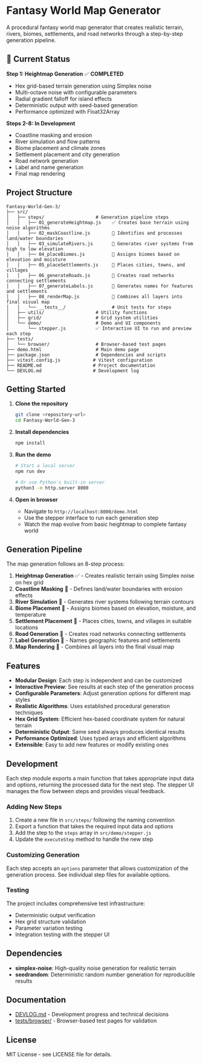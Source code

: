 # Fantasy World Map Generator

A procedural fantasy world map generator that creates realistic terrain, rivers, biomes, settlements, and road networks through a step-by-step generation pipeline.

## 🚀 Current Status

**Step 1: Heightmap Generation** ✅ **COMPLETED**
- Hex grid-based terrain generation using Simplex noise
- Multi-octave noise with configurable parameters
- Radial gradient falloff for island effects
- Deterministic output with seed-based generation
- Performance optimized with Float32Array

**Steps 2-8: In Development**
- Coastline masking and erosion
- River simulation and flow patterns
- Biome placement and climate zones
- Settlement placement and city generation
- Road network generation
- Label and name generation
- Final map rendering

## Project Structure

```
Fantasy-World-Gen-3/
├── src/
│   ├── steps/                   # Generation pipeline steps
│   │   ├── 01_generateHeightmap.js    ✅ Creates base terrain using noise algorithms
│   │   ├── 02_maskCoastline.js        🔄 Identifies and processes land/water boundaries
│   │   ├── 03_simulateRivers.js       🔄 Generates river systems from high to low elevation
│   │   ├── 04_placeBiomes.js          🔄 Assigns biomes based on elevation and moisture
│   │   ├── 05_placeSettlements.js     🔄 Places cities, towns, and villages
│   │   ├── 06_generateRoads.js        🔄 Creates road networks connecting settlements
│   │   ├── 07_generateLabels.js       🔄 Generates names for features and settlements
│   │   ├── 08_renderMap.js            🔄 Combines all layers into final visual map
│   │   └── __tests__/                 # Unit tests for steps
│   ├── utils/                   # Utility functions
│   ├── grid/                    # Grid system utilities
│   └── demo/                    # Demo and UI components
│       └── stepper.js           ✅ Interactive UI to run and preview each step
├── tests/
│   └── browser/                 # Browser-based test pages
├── demo.html                    # Main demo page
├── package.json                 # Dependencies and scripts
├── vitest.config.js            # Vitest configuration
├── README.md                   # Project documentation
└── DEVLOG.md                   # Development log
```

## Getting Started

1. **Clone the repository**
   ```bash
   git clone <repository-url>
   cd Fantasy-World-Gen-3
   ```

2. **Install dependencies**
   ```bash
   npm install
   ```

3. **Run the demo**
   ```bash
   # Start a local server
   npm run dev
   
   # Or use Python's built-in server
   python3 -m http.server 8000
   ```

4. **Open in browser**
   - Navigate to `http://localhost:8000/demo.html`
   - Use the stepper interface to run each generation step
   - Watch the map evolve from basic heightmap to complete fantasy world

## Generation Pipeline

The map generation follows an 8-step process:

1. **Heightmap Generation** ✅ - Creates realistic terrain using Simplex noise on hex grid
2. **Coastline Masking** 🔄 - Defines land/water boundaries with erosion effects
3. **River Simulation** 🔄 - Generates river systems following terrain contours
4. **Biome Placement** 🔄 - Assigns biomes based on elevation, moisture, and temperature
5. **Settlement Placement** 🔄 - Places cities, towns, and villages in suitable locations
6. **Road Generation** 🔄 - Creates road networks connecting settlements
7. **Label Generation** 🔄 - Names geographic features and settlements
8. **Map Rendering** 🔄 - Combines all layers into the final visual map

## Features

- **Modular Design**: Each step is independent and can be customized
- **Interactive Preview**: See results at each step of the generation process
- **Configurable Parameters**: Adjust generation options for different map styles
- **Realistic Algorithms**: Uses established procedural generation techniques
- **Hex Grid System**: Efficient hex-based coordinate system for natural terrain
- **Deterministic Output**: Same seed always produces identical results
- **Performance Optimized**: Uses typed arrays and efficient algorithms
- **Extensible**: Easy to add new features or modify existing ones

## Development

Each step module exports a main function that takes appropriate input data and options, returning the processed data for the next step. The stepper UI manages the flow between steps and provides visual feedback.

### Adding New Steps

1. Create a new file in `src/steps/` following the naming convention
2. Export a function that takes the required input data and options
3. Add the step to the `steps` array in `src/demo/stepper.js`
4. Update the `executeStep` method to handle the new step

### Customizing Generation

Each step accepts an `options` parameter that allows customization of the generation process. See individual step files for available options.

### Testing

The project includes comprehensive test infrastructure:
- Deterministic output verification
- Hex grid structure validation
- Parameter variation testing
- Integration testing with the stepper UI

## Dependencies

- **simplex-noise**: High-quality noise generation for realistic terrain
- **seedrandom**: Deterministic random number generation for reproducible results

## Documentation

- [DEVLOG.md](./DEVLOG.md) - Development progress and technical decisions
- [tests/browser/](./tests/browser/) - Browser-based test pages for validation

## License

MIT License - see LICENSE file for details.